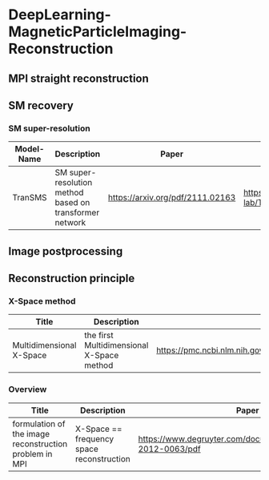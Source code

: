# DeepLearning-MagneticParticleImaging-Reconstruction
## MPI straight reconstruction

## SM recovery

### SM super-resolution

|Model-Name | Description | Paper | Code | Year |
|------|-------|------|------|------|
|TranSMS |SM super-resolution method based on transformer network |<https://arxiv.org/pdf/2111.02163> |<https://github.com/icon-lab/TranSMS> |2022 |


## Image postprocessing

## Reconstruction principle

### X-Space method
|Title | Description | Paper | Code | Year |
|------|-------|------|------|------|
|Multidimensional X-Space |the first Multidimensional X-Space method |<https://pmc.ncbi.nlm.nih.gov/articles/PMC3990467/pdf/nihms377771.pdf> |NULL |2011 |

### Overview
|Title | Description | Paper | Code | Year |
|------|-------|------|------|------|
|formulation of the image reconstruction problem in MPI |X-Space == frequency space reconstruction |<https://www.degruyter.com/document/doi/10.1515/bmt-2012-0063/pdf> |NULL |2013 |

